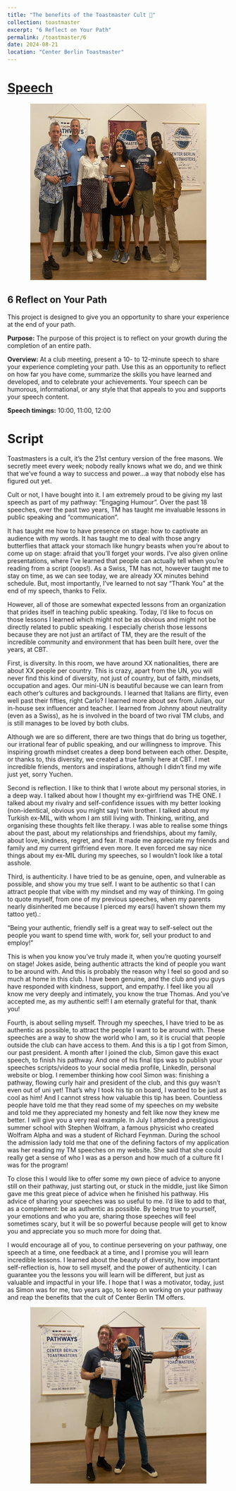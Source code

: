 ```yaml
---
title: "The benefits of the Toastmaster Cult 🌅"
collection: toastmaster
excerpt: "6 Reflect on Your Path"
permalink: /toastmaster/6
date: 2024-08-21
location: "Center Berlin Toastmaster"
---
```


# [Speech](https://drive.google.com/file/d/1fY7KhTrLpw27Fvh_SrZKpkBk6TbBnBkO/view?usp=sharing)

<center><img src="/images/toastmaster/tm_6b.jpg" width="400" height="400" /></center>

## 6 Reflect on Your Path

This project is designed to give you an opportunity to share your experience at the end of your path.

**Purpose:** The purpose of this project is to reflect on your growth during the completion of an entire path.

**Overview:** At a club meeting, present a 10- to 12-minute speech to share your experience completing your path. Use this as an opportunity to reflect on how far you have come, summarize the skills you have learned and developed, and to celebrate your achievements. Your speech can be humorous, informational, or any style that that appeals to you and supports your speech content.

**Speech timings:** 10:00, 11:00, 12:00

# Script


Toastmasters is a cult, it’s the 21st century version of the free masons. We secretly meet every week; nobody really knows what we do, and we think that we’ve found a way to success and power…a way that nobody else has figured out yet.

Cult or not, I have bought into it. I am extremely proud to be giving my last speech as part of my pathway: “Engaging Humour”. Over the past 18 speeches, over the past two years, TM has taught me invaluable lessons in public speaking and “communication”.

It has taught me how to have presence on stage: how to captivate an audience with my words. It has taught me to deal with those angry butterflies that attack your stomach like hungry beasts when you’re about to come up on stage: afraid that you’ll forget your words. I’ve also given online presentations, where I’ve learned that people can actually tell when you’re reading from a script (oops!). As a Swiss, TM has not, however taught me to stay on time, as we can see today, we are already XX minutes behind schedule. But, most importantly, I’ve learned to not say “Thank You” at the end of my speech, thanks to Felix.

However, all of those are somewhat expected lessons from an organization that prides itself in teaching public speaking. Today, I’d like to focus on those lessons I learned which might not be as obvious and might not be directly related to public speaking. I especially cherish those lessons because they are not just an artifact of TM, they are the result of the incredible community and environment that has been built here, over the years, at CBT.

First, is diversity. In this room, we have around XX nationalities, there are about XX people per country. This is crazy, apart from the UN, you will never find this kind of diversity, not just of country, but of faith, mindsets, occupation and ages. Our mini-UN is beautiful because we can learn from each other’s cultures and backgrounds. I learned that Italians are flirty, even well past their fifties, right Carlo? I learned more about sex from Julian, our in-house sex influencer and teacher. I learned from Johnny about neutrality (even as a Swiss), as he is involved in the board of two rival TM clubs, and is still manages to be loved by both clubs.

Although we are so different, there are two things that do bring us together, our irrational fear of public speaking, and our willingness to improve. This inspiring growth mindset creates a deep bond between each other. Despite, or thanks to, this diversity, we created a true family here at CBT. I met incredible friends, mentors and inspirations, although I didn’t find my wife just yet, sorry Yuchen.

Second is reflection. I like to think that I wrote about my personal stories, in a deep way. I talked about how I thought my ex-girlfriend was THE ONE. I talked about my rivalry and self-confidence issues with my better looking (non-identical, obvious you might say) twin brother. I talked about my Turkish ex-MIL, with whom I am still living with. Thinking, writing, and organising these thoughts felt like therapy. I was able to realise some things about the past, about my relationships and friendships, about my family, about love, kindness, regret, and fear. It made me appreciate my friends and family and my current girlfriend even more. It even forced me say nice things about my ex-MIL during my speeches, so I wouldn’t look like a total asshole.

Third, is authenticity. I have tried to be as genuine, open, and vulnerable as possible, and show you my true self. I want to be authentic so that I can attract people that vibe with my mindset and my way of thinking. I’m going to quote myself, from one of my previous speeches, when my parents nearly disinherited me because I pierced my ears(I haven’t shown them my tattoo yet).:

“Being your authentic, friendly self is a great way to self-select out the people you want to spend time with, work for, sell your product to and employ!”

This is when you know you’ve truly made it, when you’re quoting yourself on stage! Jokes aside, being authentic attracts the kind of people you want to be around with. And this is probably the reason why I feel so good and so much at home in this club. I have been genuine, and the club and you guys have responded with kindness, support, and empathy. I feel like you all know me very deeply and intimately, you know the true Thomas. And you’ve accepted me, as my authentic self! I am eternally grateful for that, thank you!

Fourth, is about selling myself. Through my speeches, I have tried to be as authentic as possible, to attract the people I want to be around with. These speeches are a way to show the world who I am, so it is crucial that people outside the club can have access to them. And this is a tip I got from Simon, our past president. A month after I joined the club, Simon gave this exact speech, to finish his pathway. And one of his final tips was to publish your speeches scripts/videos to your social media profile, LinkedIn, personal website or blog. I remember thinking how cool Simon was: finishing a pathway, flowing curly hair and president of the club, and this guy wasn’t even out of uni yet! That’s why I took his tip on board, I wanted to be just as cool as him! And I cannot stress how valuable this tip has been. Countless people have told me that they read some of my speeches on my website and told me they appreciated my honesty and felt like now they knew me better. I will give you a very real example. In July I attended a prestigious summer school with Stephen Wolfram, a famous physicist who created Wolfram Alpha and was a student of Richard Feynman. During the school the admission lady told me that one of the defining factors of my application was her reading my TM speeches on my website. She said that she could really get a sense of who I was as a person and how much of a culture fit I was for the program!

To close this I would like to offer some my own piece of advice to anyone still on their pathway, just starting out, or stuck in the middle, just like Simon gave me this great piece of advice when he finished his pathway. His advice of sharing your speeches was so useful to me. I’d like to add to that, as a complement: be as authentic as possible. By being true to yourself, your emotions and who you are, sharing those speeches will feel sometimes scary, but it will be so powerful because people will get to know you and appreciate you so much more for doing that.

I would encourage all of you, to continue persevering on your pathway, one speech at a time, one feedback at a time, and I promise you will learn incredible lessons. I learned about the beauty of diversity, how important self-reflection is, how to sell myself, and the power of authenticity. I can guarantee you the lessons you will learn will be different, but just as valuable and impactful in your life. I hope that I was a motivator, today, just as Simon was for me, two years ago, to keep on working on your pathway and reap the benefits that the cult of Center Berlin TM offers.

<center><img src="/images/toastmaster/tm_6a.jpg" width="400" height="400" /></center>
